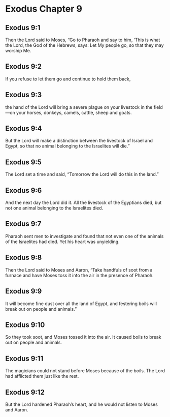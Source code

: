 # Exodus Chapter 9

## Exodus 9:1

Then the Lord said to Moses, “Go to Pharaoh and say to him, ‘This is what the Lord, the God of the Hebrews, says: Let My people go, so that they may worship Me.

## Exodus 9:2

If you refuse to let them go and continue to hold them back,

## Exodus 9:3

the hand of the Lord will bring a severe plague on your livestock in the field—on your horses, donkeys, camels, cattle, sheep and goats.

## Exodus 9:4

But the Lord will make a distinction between the livestock of Israel and Egypt, so that no animal belonging to the Israelites will die.”

## Exodus 9:5

The Lord set a time and said, “Tomorrow the Lord will do this in the land.”

## Exodus 9:6

And the next day the Lord did it. All the livestock of the Egyptians died, but not one animal belonging to the Israelites died.

## Exodus 9:7

Pharaoh sent men to investigate and found that not even one of the animals of the Israelites had died. Yet his heart was unyielding.

## Exodus 9:8

Then the Lord said to Moses and Aaron, “Take handfuls of soot from a furnace and have Moses toss it into the air in the presence of Pharaoh.

## Exodus 9:9

It will become fine dust over all the land of Egypt, and festering boils will break out on people and animals.”

## Exodus 9:10

So they took soot, and Moses tossed it into the air. It caused boils to break out on people and animals.

## Exodus 9:11

The magicians could not stand before Moses because of the boils. The Lord had afflicted them just like the rest.

## Exodus 9:12

But the Lord hardened Pharaoh’s heart, and he would not listen to Moses and Aaron.
